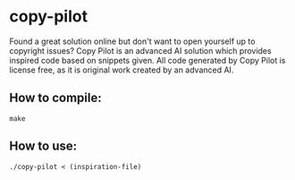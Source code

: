 # copy-pilot
Found a great solution online but don't want to open yourself up to copyright issues? Copy Pilot is an advanced AI solution which provides inspired code based on snippets given. All code generated by Copy Pilot is license free, as it is original work created by an advanced AI.

## How to compile:
```make```

## How to use:
```./copy-pilot < (inspiration-file)```
